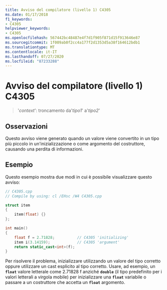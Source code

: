 ```yaml
---
title: Avviso del compilatore (livello 1) C4305
ms.date: 01/17/2018
f1_keywords:
- C4305
helpviewer_keywords:
- C4305
ms.openlocfilehash: 567442bc48487e4f7d1f905f871d15f913646e87
ms.sourcegitcommit: 1f009ab0f2cc4a177f2d1353d5a38f164612bdb1
ms.translationtype: MT
ms.contentlocale: it-IT
ms.lasthandoff: 07/27/2020
ms.locfileid: "87233288"
---
```

# <a name="compiler-warning-level-1-c4305"></a>Avviso del compilatore (livello 1) C4305

> '*context*': troncamento da'*tipo1*' a'*tipo2*'

## <a name="remarks"></a>Osservazioni

Questo avviso viene generato quando un valore viene convertito in un tipo più piccolo in un'inizializzazione o come argomento del costruttore, causando una perdita di informazioni.

## <a name="example"></a>Esempio

Questo esempio mostra due modi in cui è possibile visualizzare questo avviso:

```cpp
// C4305.cpp
// Compile by using: cl /EHsc /W4 C4305.cpp

struct item
{
    item(float) {}
};

int main()
{
    float f = 2.71828;          // C4305 'initializing'
    item i(3.14159);            // C4305 'argument'
    return static_cast<int>(f);
}
```

Per risolvere il problema, inizializzare utilizzando un valore del tipo corretto oppure utilizzare un cast esplicito al tipo corretto. Usare, ad esempio, un **`float`** valore letterale come 2.71828 f anziché **`double`** (il tipo predefinito per i valori letterali a virgola mobile) per inizializzare una **`float`** variabile o passare a un costruttore che accetta un **`float`** argomento.
